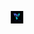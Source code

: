 ---
layout: null
title: <img src="/assets/image/head.png" width="20 em" height="20 em"> 
weight: 3
external_url: https://nisarahmed.me
---